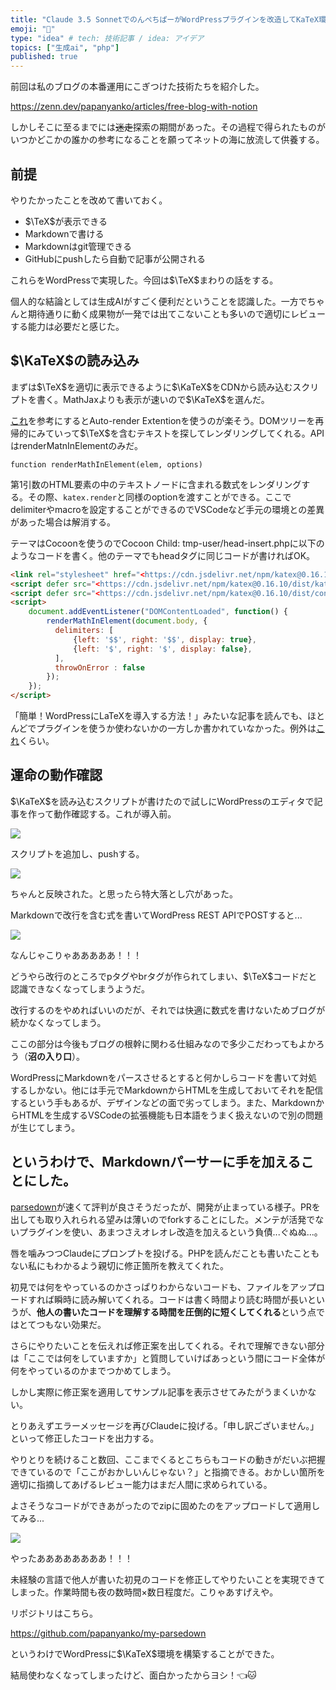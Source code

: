 ```yaml
---
title: "Claude 3.5 SonnetでのんぺちぱーがWordPressプラグインを改造してKaTeX環境を構築した話"
emoji: "💪"
type: "idea" # tech: 技術記事 / idea: アイデア
topics: ["生成ai", "php"]
published: true
---
```


前回は私のブログの本番運用にこぎつけた技術たちを紹介した。

https://zenn.dev/papanyanko/articles/free-blog-with-notion

しかしそこに至るまでには~~迷走~~探索の期間があった。その過程で得られたものがいつかどこかの誰かの参考になることを願ってネットの海に放流して供養する。

## 前提

やりたかったことを改めて書いておく。

- $\TeX$が表示できる
- Markdownで書ける
- Markdownはgit管理できる
- GitHubにpushしたら自動で記事が公開される

これらをWordPressで実現した。今回は$\TeX$まわりの話をする。

個人的な結論としては生成AIがすごく便利だということを認識した。一方でちゃんと期待通りに動く成果物が一発では出てこないことも多いので適切にレビューする能力は必要だと感じた。

## $\KaTeX$の読み込み

まずは$\TeX$を適切に表示できるように$\KaTeX$をCDNから読み込むスクリプトを書く。MathJaxよりも表示が速いので$\KaTeX$を選んだ。

[これ](https://www.t3nro.net/posts/katex/)を参考にするとAuto-render Extentionを使うのが楽そう。DOMツリーを再帰的にみていって$\TeX$を含むテキストを探してレンダリングしてくれる。APIはrenderMatnInElementのみだ。

`function renderMathInElement(elem, options)`

第1引数のHTML要素の中のテキストノードに含まれる数式をレンダリングする。その際、`katex.render`と同様のoptionを渡すことができる。ここでdelimiterやmacroを設定することができるのでVSCodeなど手元の環境との差異があった場合は解消する。

テーマはCocoonを使うのでCocoon Child: tmp-user/head-insert.phpに以下のようなコードを書く。他のテーマでもheadタグに同じコードが書ければOK。

```html
<link rel="stylesheet" href="<https://cdn.jsdelivr.net/npm/katex@0.16.10/dist/katex.min.css>" integrity="sha384-wcIxkf4k558AjM3Yz3BBFQUbk/zgIYC2R0QpeeYb+TwlBVMrlgLqwRjRtGZiK7ww" crossorigin="anonymous">
<script defer src="<https://cdn.jsdelivr.net/npm/katex@0.16.10/dist/katex.min.js>" integrity="sha384-hIoBPJpTUs74ddyc4bFZSM1TVlQDA60VBbJS0oA934VSz82sBx1X7kSx2ATBDIyd" crossorigin="anonymous"></script>
<script defer src="<https://cdn.jsdelivr.net/npm/katex@0.16.10/dist/contrib/auto-render.min.js>" integrity="sha384-43gviWU0YVjaDtb/GhzOouOXtZMP/7XUzwPTstBeZFe/+rCMvRwr4yROQP43s0Xk" crossorigin="anonymous"></script>
<script>
    document.addEventListener("DOMContentLoaded", function() {
        renderMathInElement(document.body, {
          delimiters: [
              {left: '$$', right: '$$', display: true},
              {left: '$', right: '$', display: false},
          ],
          throwOnError : false
        });
    });
</script>

```

「簡単！WordPressにLaTeXを導入する方法！」みたいな記事を読んでも、ほとんどでプラグインを使うか使わないかの一方しか書かれていなかった。例外は[これ](https://www.kennzo.net/wordpress-latex)くらい。

## 運命の動作確認

$\KaTeX$を読み込むスクリプトが書けたので試しにWordPressのエディタで記事を作って動作確認する。これが導入前。

![](![](https://storage.googleapis.com/zenn-user-upload/bc0848c8b77e-20240704.png))

スクリプトを追加し、pushする。

![](![](https://storage.googleapis.com/zenn-user-upload/7de1b49ee0a4-20240704.png))

ちゃんと反映された。と思ったら特大落とし穴があった。

Markdownで改行を含む式を書いてWordPress REST APIでPOSTすると...

![](![](https://storage.googleapis.com/zenn-user-upload/242d5fa34d24-20240704.png))

なんじゃこりゃあああああ！！！

どうやら改行のところでpタグやbrタグが作られてしまい、$\TeX$コードだと認識できなくなってしまうようだ。

改行するのをやめればいいのだが、それでは快適に数式を書けないためブログが続かなくなってしまう。

ここの部分は今後もブログの根幹に関わる仕組みなので多少こだわってもよかろう（**沼の入り口**）。

WordPressにMarkdownをパースさせるとすると何かしらコードを書いて対処するしかない。他には手元でMarkdownからHTMLを生成しておいてそれを配信するという手もあるが、デザインなどの面で劣ってしまう。また、MarkdownからHTMLを生成するVSCodeの拡張機能も日本語をうまく扱えないので別の問題が生じてしまう。

## というわけで、Markdownパーサーに手を加えることにした。

[parsedown](https://github.com/erusev/parsedown)が速くて評判が良さそうだったが、開発が止まっている様子。PRを出しても取り入れられる望みは薄いのでforkすることにした。メンテが活発でないプラグインを使い、あまつさえオレオレ改造を加えるという負債...ぐぬぬ...。

唇を噛みつつClaudeにプロンプトを投げる。PHPを読んだことも書いたこともない私にもわかるよう親切に修正箇所を教えてくれた。

初見では何をやっているのかさっぱりわからないコードも、ファイルをアップロードすれば瞬時に読み解いてくれる。コードは書く時間より読む時間が長いというが、**他人の書いたコードを理解する時間を圧倒的に短くしてくれる**という点ではとてつもない効果だ。

さらにやりたいことを伝えれば修正案を出してくれる。それで理解できない部分は「ここでは何をしていますか」と質問していけばあっという間にコード全体が何をやっているのかまでつかめてしまう。

しかし実際に修正案を適用してサンプル記事を表示させてみたがうまくいかない。

とりあえずエラーメッセージを再びClaudeに投げる。「申し訳ございません。」といって修正したコードを出力する。

やりとりを続けること数回、ここまでくるとこちらもコードの動きがだいぶ把握できているので「ここがおかしいんじゃない？」と指摘できる。おかしい箇所を適切に指摘してあげるレビュー能力はまだ人間に求められている。

よさそうなコードができあがったのでzipに固めたのをアップロードして適用してみる...

![](![](https://storage.googleapis.com/zenn-user-upload/f0afc2cbc91e-20240704.png))

やったああああああああ！！！

未経験の言語で他人が書いた初見のコードを修正してやりたいことを実現できてしまった。作業時間も夜の数時間×数日程度だ。こりゃあすげえや。

リポジトリはこちら。

https://github.com/papanyanko/my-parsedown

というわけでWordPressに$\KaTeX$環境を構築することができた。

結局使わなくなってしまったけど、面白かったからヨシ！👈🐱
